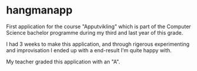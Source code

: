 # hangmanapp
First application for the course "Apputvikling" which is part of the 
Computer Science bachelor programme during my third and last year of this grade.

I had 3 weeks to make this application, and through rigerous experimenting 
and improvisation I ended up with a end-result I'm quite happy with.

My teacher graded this application with an "A".

